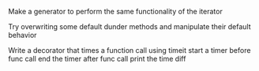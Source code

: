Make a generator to perform the same functionality of the iterator

Try overwriting some default dunder methods and manipulate their default behavior

Write a decorator that times a function call using timeit
    start a timer before func call
    end the timer after func call
    print the time diff
